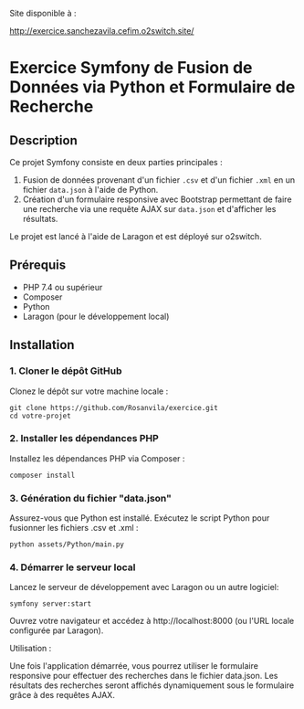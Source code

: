 Site disponible à :

http://exercice.sanchezavila.cefim.o2switch.site/


# Exercice Symfony de Fusion de Données via Python et Formulaire de Recherche

## Description
Ce projet Symfony consiste en deux parties principales :
1. Fusion de données provenant d'un fichier `.csv` et d'un fichier `.xml` en un fichier `data.json` à l'aide de Python.
2. Création d'un formulaire responsive avec Bootstrap permettant de faire une recherche via une requête AJAX sur `data.json` et d'afficher les résultats.

Le projet est lancé à l'aide de Laragon et est déployé sur o2switch.

## Prérequis
- PHP 7.4 ou supérieur
- Composer
- Python
- Laragon (pour le développement local)

## Installation

### 1. Cloner le dépôt GitHub
Clonez le dépôt sur votre machine locale :
```
git clone https://github.com/Rosanvila/exercice.git
cd votre-projet
```

### 2. Installer les dépendances PHP
Installez les dépendances PHP via Composer :

```
composer install
```

### 3. Génération du fichier "data.json"
Assurez-vous que Python est installé. Exécutez le script Python pour fusionner les fichiers .csv et .xml :

```
python assets/Python/main.py
```

### 4. Démarrer le serveur local
Lancez le serveur de développement avec Laragon ou un autre logiciel:
```
symfony server:start
```

Ouvrez votre navigateur et accédez à http://localhost:8000 (ou l'URL locale configurée par Laragon).

Utilisation :

Une fois l'application démarrée, vous pourrez utiliser le formulaire responsive pour effectuer des recherches dans le fichier data.json. Les résultats des recherches seront affichés dynamiquement sous le formulaire grâce à des requêtes AJAX.





